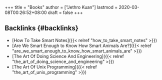 +++
title = "Books"
author = ["Jethro Kuan"]
lastmod = 2020-03-08T00:26:52+08:00
draft = false
+++

## Backlinks {#backlinks}

-   [How To Take Smart Notes]({{< relref "how_to_take_smart_notes" >}})
-   [Are We Smart Enough to Know How Smart Animals Are?]({{< relref "are_we_smart_enough_to_know_how_smart_animals_are" >}})
-   [The Art Of Doing Science And Engineering]({{< relref "the_art_of_doing_science_and_engineering" >}})
-   [The Art Of Unix Programming]({{< relref "the_art_of_unix_programming" >}})
